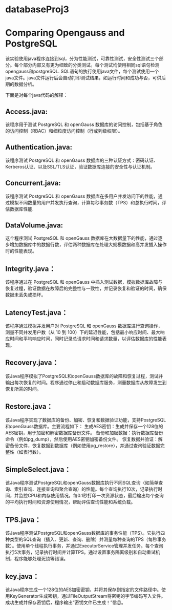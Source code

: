 # databaseProj3
Comparing Opengauss and PostgreSQL
===
该实验使用java程序连接到sql，分为性能测试，可靠性测试，安全性测试三个部分。每个部分内部又有更为细致的分类测试。每个测试均使用相同sql语句检测opengauss和postgreSQL. SQL语句的执行使用java文件，每个测试使用一个java文件。java文件运行后会自动打印测试结果，如运行时间和成功与否，可供后期的数据分析。

下面是对每个java代码的解释：

Access.java:
---
该程序用于测试 PostgreSQL 和 openGauss 数据库的访问控制，包括基于角色的访问控制（RBAC）和细粒度访问控制（行或列级权限）。

Authentication.java:
---
该程序测试 PostgreSQL 和 openGauss 数据库的三种认证方式：密码认证、Kerberos认证、以及SSL/TLS认证，验证数据库连接的安全性与认证机制。

Concurrent.java:
---
该程序测试 PostgreSQL 和 openGauss 数据库在多用户并发访问下的性能，通过模拟不同数量的用户并发执行查询，计算每秒事务数（TPS）和总执行时间，评估数据库性能.

DataVolume.java:
---
这个程序测试 PostgreSQL 和 openGauss 数据库在大数据量下的性能，通过逐步增加数据库中的数据行数，评估两种数据库在处理大规模数据和高并发插入操作时的性能表现。

Integrity.java：
---
该程序通过在 PostgreSQL 和 openGauss 中插入测试数据，模拟数据库故障与恢复过程，验证数据在故障后的完整性与一致性，并记录恢复和验证的时间，确保数据未丢失或损坏。

LatencyTest.java：
---
该程序通过模拟并发用户对 PostgreSQL 和 openGauss 数据库进行查询操作，测量不同并发用户数（从 10 到 100）下的延迟性能，包括最小响应时间、最大响应时间和平均响应时间，同时记录总请求时间和请求数量，以评估数据库的性能表现。

Recovery.java：
---
该Java程序模拟了PostgreSQL和openGauss数据库的故障和恢复过程，测试并输出每次恢复的时间。程序通过停止和启动数据库服务，测量数据库从故障发生到恢复所需的时间。

Restore.java：
---
该Java程序实现了数据库的备份、加密、恢复和数据验证功能，支持PostgreSQL和openGauss数据库。主要流程如下：
生成AES密钥：生成并保存一个128位的AES密钥，用于加密和解密数据库备份文件。
备份和加密数据：执行数据库备份命令（例如pg_dump），然后使用AES密钥加密备份文件。
恢复数据并验证：解密备份文件，恢复数据到数据库（例如使用pg_restore），并通过查询验证数据完整性（如表行数）。

SimpleSelect.java：
---
该Java程序测试PostgreSQL和openGauss数据库执行不同SQL查询（如简单查询、索引查询、连接查询和聚合查询）的性能。每个查询执行10次，记录执行时间，并监控CPU和内存使用情况。每0.1秒打印一次资源状态，最后输出每个查询的平均执行时间和资源使用情况，帮助评估查询性能和系统负载。

TPS.java：
---
该Java程序测试PostgreSQL和openGauss数据库的事务性能（TPS）。它执行四种类型的SQL查询（插入、更新、查询、删除）并测量每种查询的TPS（每秒事务数）。使用单个线程执行事务，并通过ExecutorService管理并发任务。每个查询执行5次事务，记录执行时间并计算TPS。通过设置事务隔离级别和自动重试机制，程序能够处理死锁等错误。

key.java：
---
该Java程序生成一个128位的AES加密密钥，并将其保存到指定的文件路径中。使用KeyGenerator生成密钥，通过FileOutputStream将密钥的字节编码写入文件。成功生成并保存密钥后，程序输出“密钥文件已生成！”信息。

